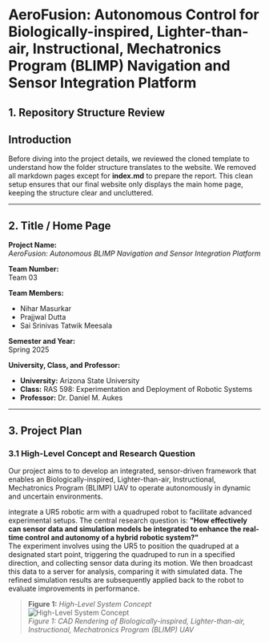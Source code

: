 # AeroFusion: Autonomous Control for Biologically-inspired, Lighter-than-air, Instructional, Mechatronics Program (BLIMP) Navigation and Sensor Integration Platform

## 1. Repository Structure Review

## Introduction

Before diving into the project details, we reviewed the cloned template to understand how the folder structure translates to the website. We removed all markdown pages except for **index.md** to prepare the report. This clean setup ensures that our final website only displays the main home page, keeping the structure clear and uncluttered.

---

## 2. Title / Home Page

**Project Name:**  
_AeroFusion: Autonomous BLIMP Navigation and Sensor Integration Platform_

**Team Number:**  
Team 03

**Team Members:**  
- Nihar Masurkar
- Prajjwal Dutta
- Sai Srinivas Tatwik Meesala

**Semester and Year:**  
Spring 2025

**University, Class, and Professor:**  
- **University:** Arizona State University  
- **Class:** RAS 598: Experimentation and Deployment of Robotic Systems
- **Professor:** Dr. Daniel M. Aukes 

---

## 3. Project Plan

### 3.1 High-Level Concept and Research Question

Our project aims to to develop an integrated, sensor-driven framework that enables an Biologically-inspired, Lighter-than-air, Instructional, Mechatronics Program (BLIMP) UAV to operate autonomously in dynamic and uncertain environments. 

integrate a UR5 robotic arm with a quadruped robot to facilitate advanced experimental setups. The central research question is: **"How effectively can sensor data and simulation models be integrated to enhance the real-time control and autonomy of a hybrid robotic system?"**  
The experiment involves using the UR5 to position the quadruped at a designated start point, triggering the quadruped to run in a specified direction, and collecting sensor data during its motion. We then broadcast this data to a server for analysis, comparing it with simulated data. The refined simulation results are subsequently applied back to the robot to evaluate improvements in performance.

> **Figure 1:** _High-Level System Concept_  
> ![High-Level System Concept](./figures/system_concept.png)  
> *Figure 1: CAD Rendering of Biologically-inspired, Lighter-than-air, Instructional, Mechatronics Program (BLIMP) UAV*